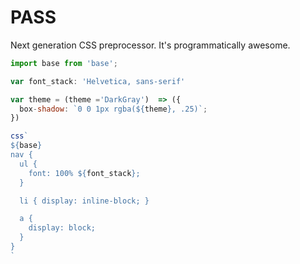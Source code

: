 # PASS
Next generation CSS preprocessor. It's programmatically awesome.

```js
import base from 'base';

var font_stack: 'Helvetica, sans-serif'

var theme = (theme ='DarkGray')  => ({
  box-shadow: `0 0 1px rgba(${theme}, .25)`;
})

css`
${base}
nav {
  ul {
    font: 100% ${font_stack};
  }

  li { display: inline-block; }

  a {
    display: block;
  }
}
`
```